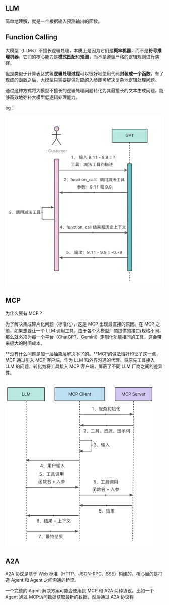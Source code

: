## LLM
简单地理解，就是一个根据输入预测输出的函数。

## Function Calling
大模型（LLMs）不擅长逻辑处理，本质上是因为它们是**概率机器**，而不是**符号推理机器**。它们的核心能力是**模式匹配**和**预测**，而不是遵循严格的逻辑规则进行演绎。

但是类似于计算表达式等**逻辑处理过程**可以很好地使用代码**封装成一个函数**，有了现成的函数之后，大模型只需要提供对应的入参即可解决复杂地逻辑处理问题。

通过这种方式将大模型不擅长的逻辑处理问题转化为其最擅长的文本生成问题，能够高效地弥补大模型低逻辑处理能力。

eg：

![](https://raw.githubusercontent.com/lyydsheep/pic/main/20250928201650.png)

## MCP
为什么要有 MCP？

为了解决集成碎片化问题（标准化），这是 MCP 出现最直接的原因。在 MCP 之前，如果想要让一个 LLM 调用工具，由于各个大模型厂商提供的接口/规格不同，那么就必须为每一个平台（ChatGPT、Gemini）定制化功能相同的工具。这会带来极大的时间成本。

**没有什么问题是加一层抽象层解决不了的。**MCP的做法恰好印证了这一点，MCP 通过引入 MCP 客户端，作为 LLM 和外界沟通的代理。将原先工具接入 LLM 的问题，转化为将工具接入 MCP 客户端，屏蔽了不同 LLM 厂商之间的差异性。

![](https://raw.githubusercontent.com/lyydsheep/pic/main/20250928201612.png)

## A2A
A2A 协议是基于 Web 标准（HTTP、JSON-RPC、SSE）构建的，核心目的是打造 Agent 和 Agent 之间沟通的桥梁。

一个完整的 Agent 解决方案可能会使用到 MCP 和 A2A 两种协议。比如一个 Agent 通过 MCP访问数据获取最新的数据，然后通过 A2A 协议将

